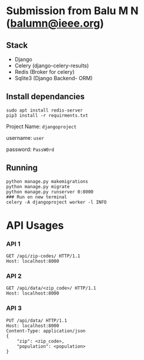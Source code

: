 # Submission from Balu M N (balumn@ieee.org)

## Stack
* Django
* Celery (django-celery-results)
* Redis (Broker for celery)
* Sqlite3 (Django Backend- ORM)

## Install dependancies
    sudo apt install redis-server
    pip3 install -r requirments.txt

Project Name: `djangoproject`

username: `user`

password: `PassW0rd`

## Running
    python manage.py makemigrations
    python manage.py migrate
    python manage.py runserver 0:8000
    ### Run on new terminal
    celery -A djangoproject worker -l INFO


# API Usages

### API 1
    GET /api/zip-codes/ HTTP/1.1
    Host: localhost:8000

### API 2
    GET /api/data/<zip_code>/ HTTP/1.1
    Host: localhost:8000

### API 3
    PUT /api/data/ HTTP/1.1
    Host: localhost:8000
    Content-Type: application/json
    {
        "zip": <zip_code>,
        "population": <population>
    }

